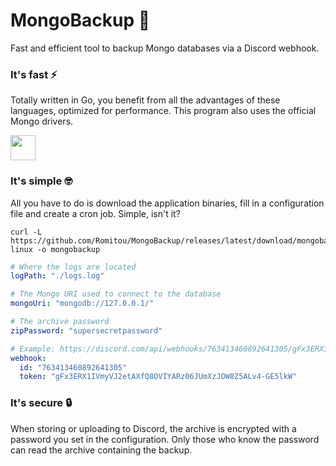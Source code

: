 # MongoBackup 🍃
Fast and efficient tool to backup Mongo databases via a Discord webhook.

### It's fast ⚡
Totally written in Go, you benefit from all the advantages of these languages, optimized for performance. This program also uses the official Mongo drivers.

<img src="https://upload.wikimedia.org/wikipedia/commons/thumb/2/23/Go_Logo_Aqua.svg/1200px-Go_Logo_Aqua.svg.png" height=40 width=auto>

### It's simple 🤓
All you have to do is download the application binaries, fill in a configuration file and create a cron job. Simple, isn't it?
```
curl -L https://github.com/Romitou/MongoBackup/releases/latest/download/mongobackup-linux -o mongobackup
```
```yml
# Where the logs are located
logPath: "./logs.log"

# The Mongo URI used to connect to the database
mongoUri: "mongodb://127.0.0.1/"

# The archive password
zipPassword: "supersecretpassword"

# Example: https://discord.com/api/webhooks/763413460892641305/gFx3ERX1IVmyVJ2etAXfQ8OVIYARz06JUmXzJOW8Z5ALv4-GE5lkW
webhook:
  id: "763413460892641305"
  token: "gFx3ERX1IVmyVJ2etAXfQ8OVIYARz06JUmXzJOW8Z5ALv4-GE5lkW"
```

### It's secure 🔒
When storing or uploading to Discord, the archive is encrypted with a password you set in the configuration. Only those who know the password can read the archive containing the backup.
